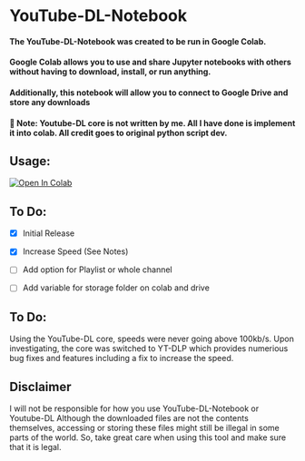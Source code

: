 # YouTube-DL-Notebook

<h4>The YouTube-DL-Notebook was created to be run in Google Colab.
<h4>Google Colab allows you to use and share Jupyter notebooks with others without having to download, install, or run anything.</h4>
<h4>Additionally, this notebook will allow you to connect to Google Drive and store any downloads<h4>

<h4>📝 Note: Youtube-DL core is not written by me. All I have done is implement it into colab. All credit goes to original python script dev.</h4>



## Usage:

<a href="https://colab.research.google.com/github/SynapticDreams/YouTube-DL-Notebook/blob/main/YouTube_DL_Notebook.ipynb" target="_blank"><img src="https://colab.research.google.com/assets/colab-badge.svg" alt="Open In Colab"/></a>


## To Do:
  
- [x] Initial Release
- [x] Increase Speed (See Notes)
- [ ] Add option for Playlist or whole channel
- [ ] Add variable for storage folder on colab and drive

  
## To Do:

Using the YouTube-DL core, speeds were never going above 100kb/s. Upon investigating, the core was switched to YT-DLP which provides numerious bug fixes and features including a fix to increase the speed.
  
  
## Disclaimer

I will not be responsible for how you use YouTube-DL-Notebook or Youtube-DL
Although the downloaded files are not the contents themselves, accessing or storing these files might still be illegal in some parts of the world. So, take great care when using this tool and make sure that it is legal.
